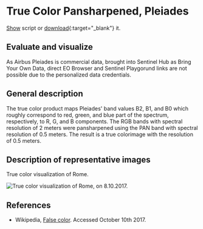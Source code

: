 # True Color Pansharpened, Pleiades

<a href="#" id='togglescript'>Show</a> script or [download](script.js){:target="_blank"} it.
<div id='script_view' style="display:none">
{% highlight javascript %}
      {% include_relative script.js %}
{% endhighlight %}
</div>

## Evaluate and visualize

As Airbus Pleiades is commercial data, brought into Sentinel Hub as Bring Your Own Data, direct EO Browser and Sentinel Playgorund links are not possible due to the personalized data credentials.   

## General description

The true color product maps Pleiades' band values B2, B1, and B0 which roughly correspond to red, green, and blue part of the spectrum, respectively, to R, G, and B components. The RGB bands with spectral resolution of 2 meters were pansharpened using the PAN band with spectral resolution of 0.5 meters. The result is a true colorimage with the resolution of 0.5 meters. 

## Description of representative images

True color visualization of Rome.

![True color visualization of Rome, on 8.10.2017.](fig/fig1.jpg)


## References
 - Wikipedia, [False color](https://en.wikipedia.org/wiki/False_color#True_color). Accessed October 10th 2017.
